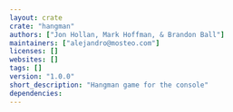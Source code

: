```yaml
---
layout: crate
crate: "hangman"
authors: ["Jon Hollan, Mark Hoffman, & Brandon Ball"]
maintainers: ["alejandro@mosteo.com"]
licenses: []
websites: []
tags: []
version: "1.0.0"
short_description: "Hangman game for the console"
dependencies: 
---
```




